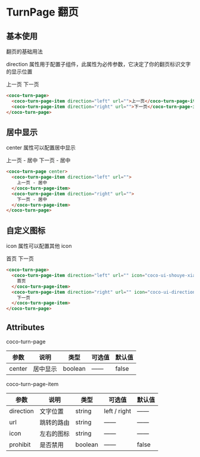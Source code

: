 # TurnPage 翻页

## 基本使用

翻页的基础用法

direction 属性用于配置子组件，此属性为必传参数，它决定了你的翻页标识文字的显示位置

<coco-turn-page>
  <coco-turn-page-item direction="left" url="">上一页</coco-turn-page-item>
  <coco-turn-page-item direction="right" url="">下一页</coco-turn-page-item>
</coco-turn-page>

```html
<coco-turn-page>
  <coco-turn-page-item direction="left" url="">上一页</coco-turn-page-item>
  <coco-turn-page-item direction="right" url="">下一页</coco-turn-page-item>
</coco-turn-page>
```

## 居中显示

center 属性可以配置居中显示

<coco-turn-page center>
  <coco-turn-page-item direction="left" url="">
    上一页 - 居中
  </coco-turn-page-item>
  <coco-turn-page-item direction="right" url="">
    下一页 - 居中
  </coco-turn-page-item>
</coco-turn-page>

```html
<coco-turn-page center>
  <coco-turn-page-item direction="left" url="">
    上一页 - 居中
  </coco-turn-page-item>
  <coco-turn-page-item direction="right" url="">
    下一页 - 居中
  </coco-turn-page-item>
</coco-turn-page>
```

## 自定义图标

icon 属性可以配置其他 icon

<coco-turn-page>
  <coco-turn-page-item direction="left" url="" icon="coco-ui-shouye-xianxing">
  首页
  </coco-turn-page-item>
  <coco-turn-page-item direction="right" url="" icon="coco-ui-direction-right">
  下一页
  </coco-turn-page-item>
</coco-turn-page>

```html
<coco-turn-page>
  <coco-turn-page-item direction="left" url="" icon="coco-ui-shouye-xianxing">
    首页
  </coco-turn-page-item>
  <coco-turn-page-item direction="right" url="" icon="coco-ui-direction-right">
    下一页
  </coco-turn-page-item>
</coco-turn-page>
```

## Attributes

coco-turn-page

| 参数   | 说明     | 类型    | 可选值 | 默认值 |
| ------ | -------- | ------- | ------ | ------ |
| center | 居中显示 | boolean | ——     | false  |

coco-turn-page-item

| 参数      | 说明       | 类型    | 可选值       | 默认值 |
| --------- | ---------- | ------- | ------------ | ------ |
| direction | 文字位置   | string  | left / right | ——     |
| url       | 跳转的路由 | string  | ——           | ——     |
| icon      | 左右的图标 | string  | ——           | ——     |
| prohibit  | 是否禁用   | boolean | ——           | false  |
